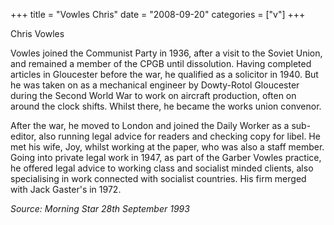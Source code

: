 +++
title = "Vowles Chris"
date = "2008-09-20"
categories = ["v"]
+++

Chris Vowles

Vowles joined the Communist Party in 1936, after a visit to the Soviet Union, and remained a member of the CPGB until dissolution. Having completed articles in Gloucester before the war, he qualified as a solicitor in 1940. But he was taken on as a mechanical engineer by Dowty-Rotol Gloucester during the Second World War to work on aircraft production, often on around the clock shifts. Whilst there, he became the works union convenor.

After the war, he moved to London and joined the Daily Worker as a sub-editor, also running legal advice for readers and checking copy for libel. He met his wife, Joy, whilst working at the paper, who was also a staff member. Going into private legal work in 1947, as part of the Garber Vowles practice, he offered legal advice to working class and socialist minded clients, also specialising in work connected with socialist countries. His firm merged with Jack Gaster's in 1972.

_Source: Morning Star 28th September 1993_
